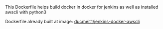 This Dockerfile helps build docker in docker for jenkins as well as installed awscli with python3

Dockerfile already built at image: [ducmeit1/jenkins-docker-awscli](https://hub.docker.com/r/ducmeit1/jenkins-docker-awscli)
